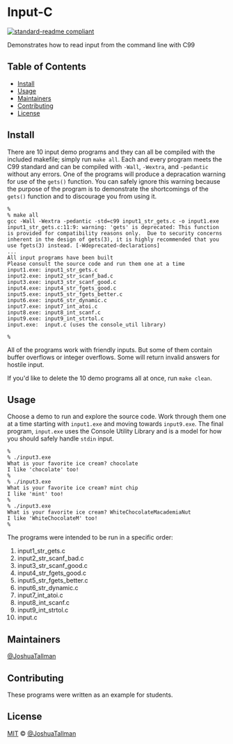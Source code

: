 # Input-C
[![standard-readme compliant](https://img.shields.io/badge/readme%20style-standard-brightgreen.svg?style=flat-square)](https://github.com/RichardLitt/standard-readme)

Demonstrates how to read input from the command line with C99

## Table of Contents
- [Install](#install)
- [Usage](#usage)
- [Maintainers](#maintainers)
- [Contributing](#contributing)
- [License](#license)

## Install
There are 10 input demo programs and they can all be compiled with the included makefile; simply run `make all`. Each and every program meets the C99 standard and can be compiled with `-Wall`, `-Wextra`, and `-pedantic` without any errors. One of the programs will produce a depracation warning for use of the `gets()` function. You can safely ignore this warning because the purpose of the program is to demonstrate the shortcomings of the `gets()` function and to discourage you from using it.

```
%
% make all
gcc -Wall -Wextra -pedantic -std=c99 input1_str_gets.c -o input1.exe
input1_str_gets.c:11:9: warning: 'gets' is deprecated: This function is provided for compatibility reasons only.  Due to security concerns inherent in the design of gets(3), it is highly recommended that you use fgets(3) instead. [-Wdeprecated-declarations]
...
All input programs have been built
Please consult the source code and run them one at a time
input1.exe: input1_str_gets.c
input2.exe: input2_str_scanf_bad.c
input3.exe: input3_str_scanf_good.c
input4.exe: input4_str_fgets_good.c
input5.exe: input5_str_fgets_better.c
input6.exe: input6_str_dynamic.c
input7.exe: input7_int_atoi.c
input8.exe: input8_int_scanf.c
input9.exe: input9_int_strtol.c
input.exe:  input.c (uses the console_util library)

%
```

All of the programs work with friendly inputs. But some of them contain buffer overflows or integer overflows. Some will return invalid answers for hostile input.

If you'd like to delete the 10 demo programs all at once, run `make clean`.

## Usage
Choose a demo to run and explore the source code. Work through them one at a time starting with `input1.exe` and moving towards `input9.exe`. The final program, `input.exe` uses the Console Utility Library and is a model for how you should safely handle `stdin` input.
```
%
% ./input3.exe
What is your favorite ice cream? chocolate
I like 'chocolate' too!
%
% ./input3.exe
What is your favorite ice cream? mint chip
I like 'mint' too!
%
% ./input3.exe
What is your favorite ice cream? WhiteChocolateMacademiaNut    
I like 'WhiteChocolateM' too!
%
```

The programs were intended to be run in a specific order:
1. input1_str_gets.c
1. input2_str_scanf_bad.c
1. input3_str_scanf_good.c
1. input4_str_fgets_good.c
1. input5_str_fgets_better.c
1. input6_str_dynamic.c
1. input7_int_atoi.c
1. input8_int_scanf.c
1. input9_int_strtol.c
1. input.c

## Maintainers

[@JoshuaTallman](https://github.com/prof-tallman)

## Contributing
These programs were written as an example for students.

## License
[MIT](LICENSE) © [@JoshuaTallman](https://github.com/prof-tallman)
